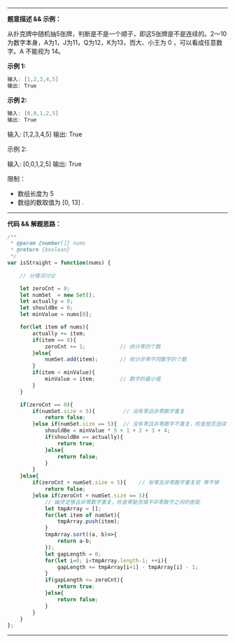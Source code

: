 



---

**题意描述 && 示例：**

从扑克牌中随机抽5张牌，判断是不是一个顺子，即这5张牌是不是连续的。2～10为数字本身，A为1，J为11，Q为12，K为13，而大、小王为 0 ，可以看成任意数字。A 不能视为 14。

 

**示例 1:**

```c
输入: [1,2,3,4,5]
输出: True
```

**示例 2:**

```c
输入: [0,0,1,2,5]
输出: True
```



输入: [1,2,3,4,5]
输出: True


示例 2:

输入: [0,0,1,2,5]
输出: True


限制：

- 数组长度为 5 
- 数组的数取值为 [0, 13] .

----

**代码 && 解题思路：**

```js
/**
 * @param {number[]} nums
 * @return {boolean}
 */
var isStraight = function(nums) {
    
    // 分情况讨论

    let zeroCnt = 0;
    let numSet  = new Set();
    let actually = 0;
    let shouldBe = 0; 
    let minValue = nums[0];

    for(let item of nums){
        actually += item;
        if(item == 0){
            zeroCnt += 1;           // 统计零的个数
        }else{
            numSet.add(item);       // 统计非零不同数字的个数
        }
        if(item < minValue){
            minValue = item;        // 数字的最小值
        }
    }

    if(zeroCnt == 0){
        if(numSet.size < 5){         // 没有零且非零数字重复
            return false;
        }else if(numSet.size == 5){  // 没有零且非零数字不重复，检查是否连续 
            shouldBe = minValue * 5 + 1 + 2 + 3 + 4;
            if(shouldBe == actually){
                return true;
            }else{
                return false;
            }
        }
    }else{
        if(zeroCnt + numSet.size < 5){    // 有零且非零数字重复但 零不够
            return false;
        }else if(zeroCnt + numSet.size == 5){   
            // 幽灵足够且非零数字重复，检查零能否填平非零数字之间的差距
            let tmpArray = [];
            for(let item of numSet){
                tmpArray.push(item);
            }
            tmpArray.sort((a, b)=>{
                return a-b;
            });
            let gapLength = 0;
            for(let i=0; i<tmpArray.length-1; ++i){
                gapLength += tmpArray[i+1] - tmpArray[i] - 1;
            }
            if(gapLength <= zeroCnt){
                return true;
            }else{
                return false;
            }
        }
    }
};
```

---

